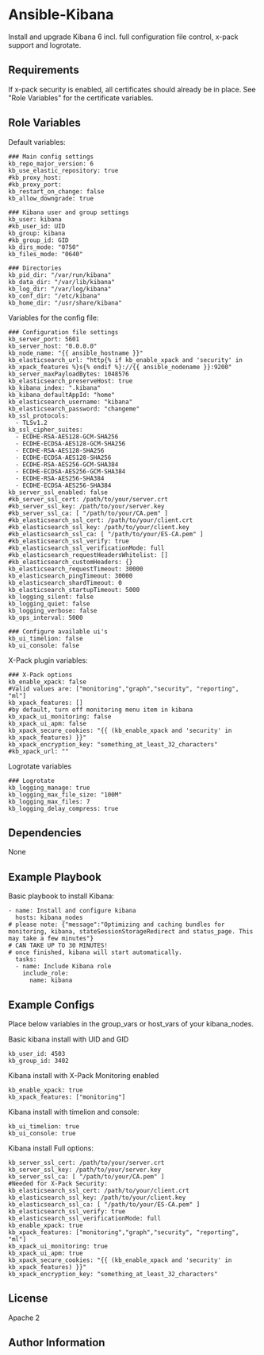 Ansible-Kibana
=========

Install and upgrade Kibana 6 incl. full configuration file control, x-pack support and logrotate.

Requirements
------------

If x-pack security is enabled, all certificates should already be in place. See "Role Variables" for the certificate variables.

Role Variables
--------------

Default variables:
```
### Main config settings
kb_repo_major_version: 6
kb_use_elastic_repository: true
#kb_proxy_host:
#kb_proxy_port:
kb_restart_on_change: false
kb_allow_downgrade: true

### Kibana user and group settings
kb_user: kibana
#kb_user_id: UID
kb_group: kibana
#kb_group_id: GID
kb_dirs_mode: "0750"
kb_files_mode: "0640"

### Directories
kb_pid_dir: "/var/run/kibana"
kb_data_dir: "/var/lib/kibana"
kb_log_dir: "/var/log/kibana"
kb_conf_dir: "/etc/kibana"
kb_home_dir: "/usr/share/kibana"
```
Variables for the config file:
```
### Configuration file settings
kb_server_port: 5601
kb_server_host: "0.0.0.0"
kb_node_name: "{{ ansible_hostname }}"
kb_elasticsearch_url: "http{% if kb_enable_xpack and 'security' in kb_xpack_features %}s{% endif %}://{{ ansible_nodename }}:9200"
kb_server_maxPayloadBytes: 1048576
kb_elasticsearch_preserveHost: true
kb_kibana_index: ".kibana"
kb_kibana_defaultAppId: "home"
kb_elasticsearch_username: "kibana"
kb_elasticsearch_password: "changeme"
kb_ssl_protocols:
  - TLSv1.2
kb_ssl_cipher_suites:
  - ECDHE-RSA-AES128-GCM-SHA256
  - ECDHE-ECDSA-AES128-GCM-SHA256
  - ECDHE-RSA-AES128-SHA256
  - ECDHE-ECDSA-AES128-SHA256
  - ECDHE-RSA-AES256-GCM-SHA384
  - ECDHE-ECDSA-AES256-GCM-SHA384
  - ECDHE-RSA-AES256-SHA384
  - ECDHE-ECDSA-AES256-SHA384
kb_server_ssl_enabled: false
#kb_server_ssl_cert: /path/to/your/server.crt
#kb_server_ssl_key: /path/to/your/server.key
#kb_server_ssl_ca: [ "/path/to/your/CA.pem" ]
#kb_elasticsearch_ssl_cert: /path/to/your/client.crt
#kb_elasticsearch_ssl_key: /path/to/your/client.key
#kb_elasticsearch_ssl_ca: [ "/path/to/your/ES-CA.pem" ] 
#kb_elasticsearch_ssl_verify: true
#kb_elasticsearch_ssl_verificationMode: full
#kb_elasticsearch_requestHeadersWhitelist: []
#kb_elasticsearch_customHeaders: {}
kb_elasticsearch_requestTimeout: 30000
kb_elasticsearch_pingTimeout: 30000
kb_elasticsearch_shardTimeout: 0
kb_elasticsearch_startupTimeout: 5000
kb_logging_silent: false
kb_logging_quiet: false
kb_logging_verbose: false
kb_ops_interval: 5000

### Configure available ui's
kb_ui_timelion: false
kb_ui_console: false
```
X-Pack plugin variables:
```
### X-Pack options
kb_enable_xpack: false
#Valid values are: ["monitoring","graph","security", "reporting", "ml"]
kb_xpack_features: []
#by default, turn off monitoring menu item in kibana
kb_xpack_ui_monitoring: false
kb_xpack_ui_apm: false
kb_xpack_secure_cookies: "{{ (kb_enable_xpack and 'security' in kb_xpack_features) }}"
kb_xpack_encryption_key: "something_at_least_32_characters"
#kb_xpack_url: ""
```
Logrotate variables
```
### Logrotate
kb_logging_manage: true
kb_logging_max_file_size: "100M"
kb_logging_max_files: 7
kb_logging_delay_compress: true
```

Dependencies
------------

None

Example Playbook
----------------

Basic playbook to install Kibana:
```
- name: Install and configure kibana
  hosts: kibana_nodes
# please note: {"message":"Optimizing and caching bundles for monitoring, kibana, stateSessionStorageRedirect and status_page. This may take a few minutes"}
# CAN TAKE UP TO 30 MINUTES!
# once finished, kibana will start automatically.
  tasks:
  - name: Include Kibana role
    include_role:
      name: kibana
```

Example Configs
---------------

Place below variables in the group_vars or host_vars of your kibana_nodes.

Basic kibana install with UID and GID
```
kb_user_id: 4503
kb_group_id: 3402
```
Kibana install with X-Pack Monitoring enabled
```
kb_enable_xpack: true
kb_xpack_features: ["monitoring"]
```
Kibana install with timelion and console:
```
kb_ui_timelion: true
kb_ui_console: true
```
Kibana install Full options:
```
kb_server_ssl_cert: /path/to/your/server.crt
kb_server_ssl_key: /path/to/your/server.key
kb_server_ssl_ca: [ "/path/to/your/CA.pem" ]
#Needed for X-Pack Security:
kb_elasticsearch_ssl_cert: /path/to/your/client.crt
kb_elasticsearch_ssl_key: /path/to/your/client.key
kb_elasticsearch_ssl_ca: [ "/path/to/your/ES-CA.pem" ] 
kb_elasticsearch_ssl_verify: true
kb_elasticsearch_ssl_verificationMode: full
kb_enable_xpack: true
kb_xpack_features: ["monitoring","graph","security", "reporting", "ml"]
kb_xpack_ui_monitoring: true
kb_xpack_ui_apm: true
kb_xpack_secure_cookies: "{{ (kb_enable_xpack and 'security' in kb_xpack_features) }}"
kb_xpack_encryption_key: "something_at_least_32_characters"
```

License
-------

Apache 2

Author Information
------------------

